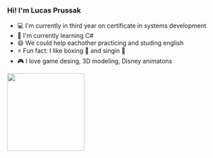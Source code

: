 ### Hi! I'm Lucas Prussak

- 💻 I'm currently in third year on certificate in systems development
- 🌱 I'm currently learning C#
- 😄 We could help eachother practicing and studing english
- ⚡ Fun fact: I like boxing 🥊 and singin 🎵
- 🎮 I love game desing, 3D modeling, Disney animatons
<div>
  <a href="https://github.com/LucasPrussak">
  <img height="180em" src="https://github-readme-stats.vercel.app/api?username=LucasPrussak&show_icons=true&theme=github_dark&include_all_commits=true&count_private=true"/>
  <!--<img height="180em" src="https://github-readme-stats.vercel.app/api/top-langs/?username=LucasPrussak&layout=compact&langs_count=7&theme=github_dark"/> -->
</div>
<!--

- 🔭 I’m currently working on ...
- 🌱 I’m currently learning ...
- 👯 I’m looking to collaborate on ...
- 🤔 I’m looking for help with ...
- 💬 Ask me about ...
- 📫 How to reach me: ...
- 😄 Pronouns: ...
- ⚡ Fun fact: ...
-->
